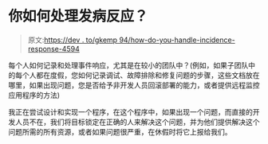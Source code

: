 # 你如何处理发病反应？

> 原文:[https://dev . to/gkemp 94/how-do-you-handle-incidence-response-4594](https://dev.to/gkemp94/how-do-you-handle-incidence-response-4594)

每个人如何记录和处理事件响应，尤其是在较小的团队中？(例如，如果子团队中的每个人都在度假，您如何记录调试、故障排除和修复问题的步骤，这些文档放在哪里，如果出现问题，您是否给予非开发人员回滚部署的能力，或者提供远程监控应用程序的方法)

我正在尝试设计和实现一个程序，在这个程序中，如果出现一个问题，而直接的开发人员不在，我们将目标锁定在正确的人来解决这个问题，并为他们提供解决这个问题所需的所有资源，或者如果问题很严重，在休假时将它上报给我们。